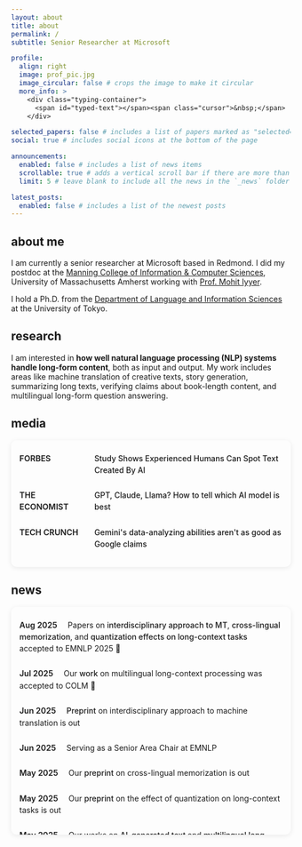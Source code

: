 ```yaml
---
layout: about
title: about
permalink: /
subtitle: Senior Researcher at Microsoft

profile:
  align: right
  image: prof_pic.jpg
  image_circular: false # crops the image to make it circular
  more_info: >
    <div class="typing-container">
      <span id="typed-text"></span><span class="cursor">&nbsp;</span>
    </div>

selected_papers: false # includes a list of papers marked as "selected={true}"
social: true # includes social icons at the bottom of the page

announcements:
  enabled: false # includes a list of news items
  scrollable: true # adds a vertical scroll bar if there are more than 3 news items
  limit: 5 # leave blank to include all the news in the `_news` folder

latest_posts:
  enabled: false # includes a list of the newest posts
---
```


<script>
  document.addEventListener('DOMContentLoaded', function() {
    const words =["hello!", "cześć!", "你好！", "こんにちは*(^o^)*", "halo!", "👋😀", "hola!", "bonjour💕", "안녕하세요^o^", "hallo", "ciao!", "привет", "مرحبا"];
    let wordIndex = 0;
    let charIndex = 0;
    let isDeleting = false;
    let typingSpeed = 150;
    const typedTextElement = document.getElementById('typed-text');

    function type() {
      const currentWord = words[wordIndex];
      
      if (isDeleting) {
        // Deleting
        typedTextElement.textContent = currentWord.substring(0, charIndex - 1);
        charIndex--;
        typingSpeed = 80;
      } else {
        // Typing
        typedTextElement.textContent = currentWord.substring(0, charIndex + 1);
        charIndex++;
        typingSpeed = 150;
      }

      // Change direction if word is complete
      if (!isDeleting && charIndex === currentWord.length) {
        isDeleting = true;
        typingSpeed = 1000; // Pause before deleting
      } 
      // Move to next word if deletion is complete
      else if (isDeleting && charIndex === 0) {
        isDeleting = false;
        wordIndex = (wordIndex + 1) % words.length;
        typingSpeed = 500; // Pause before typing next word
      }

      setTimeout(type, typingSpeed);
    }

    // Start the typing animation
    type();
  });
</script>

<style>
  .typing-container {
    display: inline-block;
    margin-top: 10px;
    font-family: monospace;
    font-size: 1.1rem;
  }
  
  .cursor {
    display: inline-block;
    width: 8px;
    background-color: var(--global-text-color);
    animation: blink 1s infinite;
  }
  
  @keyframes blink {
    0%, 100% { opacity: 1; }
    50% { opacity: 0; }
  }
</style>

## about me

I am currently a senior researcher at Microsoft based in Redmond. I did my postdoc at the [Manning College of Information & Computer Sciences](https://www.cics.umass.edu/), University of Massachusetts Amherst working with [Prof. Mohit Iyyer](https://people.cs.umass.edu/~miyyer/).

I hold a Ph.D. from the [Department of Language and Information Sciences](https://www.c.u-tokyo.ac.jp/eng_site/info/academics/grad/lis/) at the University of Tokyo.

## research

I am interested in **how well natural language processing (NLP) systems handle long-form content**, both as input and output. My work includes areas like machine translation of creative texts, story generation, summarizing long texts, verifying claims about book-length content, and multilingual long-form question answering.

## media

<div class="media-box">
  <ul class="media-list">
    <li><span class="media-source">FORBES</span> <a href="https://www.forbes.com/sites/dereknewton/2025/04/21/study-shows-experienced-humans-can-spot-text-created-by-ai/" target="_blank">Study Shows Experienced Humans Can Spot Text Created By AI</a></li>
    <li><span class="media-source">THE ECONOMIST</span> <a href="https://www.economist.com/science-and-technology/2024/07/31/gpt-claude-llama-how-to-tell-which-ai-model-is-best" target="_blank">GPT, Claude, Llama? How to tell which AI model is best</a></li>
    <li><span class="media-source">TECH CRUNCH</span> <a href="https://techcrunch.com/2024/06/29/geminis-data-analyzing-abilities-arent-as-good-as-google-claims/" target="_blank">Gemini's data-analyzing abilities aren't as good as Google claims</a></li>
  </ul>
</div>

<style>
  .media-box {
    border: 1px solid var(--global-divider-color);
    border-radius: 10px;
    padding: 5px 15px;
    background-color: var(--global-bg-color);
    box-shadow: 0 2px 10px rgba(0,0,0,0.08);
    margin-top: 10px;
    margin-bottom: 20px;
  }
  
  .media-list {
    list-style-type: none;
    padding-left: 0;
    margin-top: 5px;
  }
  
  .media-list li {
    padding: 12px 0;
    border-bottom: 1px solid var(--global-divider-color);
    line-height: 1.5;
    display: flex;
    align-items: baseline;
  }
  
  .media-list li:last-child {
    border-bottom: none;
  }
  
  .media-source {
    color: var(--global-theme-color);
    font-weight: 600;
    min-width: 120px;
    margin-right: 15px;
    font-size: 0.9rem;
  }
  
  .media-list a {
    text-decoration: none;
    color: var(--global-text-color);
    font-weight: 500;
  }
  
  .media-list a:hover {
    text-decoration: underline;
    color: var(--global-theme-color);
  }
  
  @media (max-width: 576px) {
    .media-list li {
      flex-direction: column;
    }
    .media-source {
      margin-bottom: 5px;
    }
  }
</style>

## news

<div class="news-box">
  <ul class="news-list">
    <li><span class="news-date">Aug 2025</span> Papers on <a href="https://arxiv.org/abs/2506.13468" target="_blank">interdisciplinary approach to MT</a>, <a href="https://arxiv.org/abs/2505.22945" target="_blank">cross-lingual memorization</a>, and <a href="https://arxiv.org/abs/2505.20276" target="_blank">quantization effects on long-context tasks</a> accepted to EMNLP 2025 🎉</li>
    <li><span class="news-date">Jul 2025</span> Our&nbsp;<a href="https://arxiv.org/abs/2503.01996">work</a>&nbsp;on multilingual long-context processing was accepted to COLM 🎉</li>
    <li><span class="news-date">Jun 2025</span>&nbsp;<a href="https://arxiv.org/abs/2506.13468">Preprint</a>&nbsp;on interdisciplinary approach to machine translation is out</li>
    <li><span class="news-date">Jun 2025</span> Serving as a Senior Area Chair at EMNLP</li>
    <li><span class="news-date">May 2025</span> Our&nbsp;<a href="https://arxiv.org/abs/2505.22945">preprint</a>&nbsp;on cross-lingual memorization is out</li>
    <li><span class="news-date">May 2025</span> Our&nbsp;<a href="https://arxiv.org/abs/2505.20276">preprint</a>&nbsp;on the effect of quantization on long-context tasks is out</li>
    <li><span class="news-date">May 2025</span> Our works on&nbsp;<a href="https://arxiv.org/abs/2501.15654">AI-generated text</a>&nbsp;and&nbsp;<a href="https://arxiv.org/abs/2406.17761">multilingual long-form QA</a>&nbsp;were accepted to ACL 🎉</li>
    <li><span class="news-date">Mar 2025</span> Our&nbsp;<a href="https://arxiv.org/abs/2503.01996">preprint</a>&nbsp;on multilingual long-context processing is out</li> 
    <li><span class="news-date">Jan 2025</span> Our&nbsp;<a href="https://arxiv.org/abs/2501.15654">preprint</a>&nbsp;on machine generated text detection is out</li> 
    <li><span class="news-date">Jan 2025</span> New&nbsp;<a href="https://arxiv.org/abs/2502.02542">preprint</a>&nbsp;on slow-down attacks on reasoning models is out</li> 
    <li><span class="news-date">Nov 2024</span> Recognized as an outstanding AC at EMNLP 2024</li> 
    <li><span class="news-date">Sep 2024</span>&nbsp;<a href="https://arxiv.org/abs/2406.16264">NoCha</a>&nbsp;was accepted to EMNLP 2024 🎉</li> 
    <li><span class="news-date">Sep 2024</span>&nbsp;<a href="https://arxiv.org/abs/2406.11580">ESA</a>&nbsp;was accepted to WMT 2024 🎉</li>
    <li><span class="news-date">Aug 2024</span> Presented our work on the evaluation of long-context language models at UNSW</li> 
    <li><span class="news-date">Jul 2024</span> Presented our work on the evaluation of long-context language models at RMIT</li> 
    <li><span class="news-date">Jul 2024</span> Presented our work on the evaluation of long-context language models at the University of Melbourne</li> 
    <li><span class="news-date">Jul 2024</span>&nbsp;<a href="https://arxiv.org/abs/2404.01261">FABLES</a>&nbsp;was accepted to COLM 2024 🎉</li>
    <li><span class="news-date">Jun 2024</span> Our&nbsp;<a href="https://arxiv.org/abs/2406.16264">preprint</a>&nbsp;on LONG-CONTEXT processing capabilities of language models is out</li> 
    <li><span class="news-date">Jun 2024</span> Our&nbsp;<a href="https://arxiv.org/abs/2406.17761">preprint</a>&nbsp;on MULTI-LINGUAL/CULTURAL performance of language models is out</li>
    <li><span class="news-date">Jun 2024</span> Our&nbsp;<a href="https://arxiv.org/abs/2406.11580">preprint</a>&nbsp;on more robust evaluation for machine translation is out</li>
    <li><span class="news-date">Apr 2024</span> Our&nbsp;<a href="https://arxiv.org/abs/2404.01261">preprint</a>&nbsp;on faithfulness in book-length summaries is out</li>
    <li><span class="news-date">Mar 2024</span>&nbsp;<a href="https://arxiv.org/abs/1908.11443">NarrativeTime</a>&nbsp;was accepted to LREC-COLING 2024 🎉</li>
    <li><span class="news-date">Dec 2023</span> Presented&nbsp;<a href="https://aclanthology.org/2023.wmt-1.41/">our work</a>&nbsp;at WMT in Singapore.</li>
    <li><span class="news-date">Nov 2023</span> Launched&nbsp;<a href="https://litmt.org">litmt.org</a>, a platform for sharing machine-translated world literature.</li>
    <li><span class="news-date">May 2023</span> Virtual talk at Instituto Superior Técnico & Unbabel Seminar on translation with Large Language Models.</li>
    <li><span class="news-date">Apr 2023</span> Virtual talk at Microsoft MT Reading Group on translation with Large Language Models.</li>
    <li><span class="news-date">Jan 2023</span> Virtual talk at Polish Academy of Sciences on Evaluation of Long-form Text Generation.</li>
    <li><span class="news-date">Dec 2022</span> Presented&nbsp;<a href="https://aclanthology.org/2022.emnlp-main.649.pdf">our work</a>&nbsp;on diagnosing automatic evaluation metrics at EMNLP in Abu Dhabi.</li>
    <li><span class="news-date">Dec 2022</span> Presented&nbsp;<a href="https://aclanthology.org/2022.emnlp-main.672.pdf">our work</a>&nbsp;on document-level MT at EMNLP in Abu Dhabi.</li>
  </ul>
</div>

<style>
  .news-box {
    max-height: 400px;
    overflow-y: auto;
    border: 1px solid var(--global-divider-color);
    border-radius: 10px;
    padding: 5px 15px;
    background-color: var(--global-bg-color);
    box-shadow: 0 2px 10px rgba(0,0,0,0.08);
    margin-top: 10px;
  }
  
  .news-list {
    list-style-type: none;
    padding-left: 0;
    margin-top: 5px;
  }
  
  .news-list li {
    padding: 12px 0;
    border-bottom: 1px solid var(--global-divider-color);
    line-height: 1.5;
    display: block;
  }
  
  .news-list li:last-child {
    border-bottom: none;
  }
  
  .news-date {
    color: var(--global-theme-color);
    font-weight: 600;
    min-width: 80px;
    margin-right: 15px;
    font-size: 0.9rem;
  }
  
  .news-list a {
    text-decoration: none;
    color: var(--global-theme-color);
    font-weight: 500;
    display: inline;
    white-space: normal;
  }
  
  .news-list a:hover {
    text-decoration: underline;
  }
  
  /* Mobile responsiveness */
  @media (max-width: 768px) {
    .news-list li {
      display: block;
    }
    
    .news-date {
      display: block;
      margin-bottom: 5px;
      margin-right: 0;
      min-width: auto;
    }
  }
  
  /* Customized scrollbar */
  .news-box::-webkit-scrollbar {
    width: 6px;
  }
  
  .news-box::-webkit-scrollbar-track {
    background: rgba(0,0,0,0.05);
    border-radius: 8px;
  }
  
  .news-box::-webkit-scrollbar-thumb {
    background: var(--global-theme-color);
    opacity: 0.5;
    border-radius: 8px;
  }
  
  .news-box::-webkit-scrollbar-thumb:hover {
    opacity: 0.7;
  }
  
  @media (max-width: 576px) {
    .news-date {
      margin-bottom: 5px;
    }
  }
</style>


